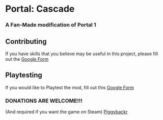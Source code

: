 # Portal: Cascade
### A Fan-Made modification of Portal 1

## Contributing
If you have skills that you believe may be useful in this project, please fill out the [Google Form](https://docs.google.com/forms/d/e/1FAIpQLSfPb7P9DiBDeH9oOP5VePDfwPlDil5YxL7OAeIcwnW-WmfHtw/viewform?usp=dialog)

## Playtesting
If you would like to Playtest the mod, fill out this [Google Form](https://docs.google.com/forms/d/e/1FAIpQLSfCrT-OSzTWDFE28LZZI2qpDg9iHZOvGh2bcE7k7aAxDeA31A/viewform?usp=dialog)

### DONATIONS ARE WELCOME!!!
(And required if you want the game on Steam)
[Piggybackr](https://www.piggybackr.com/users/dk865/fundraisers/portal-cascade/public)
